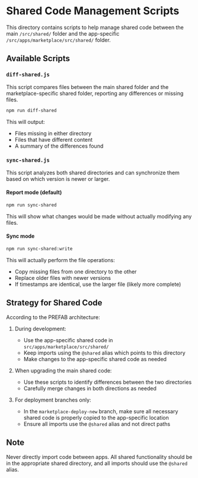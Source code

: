 # Shared Code Management Scripts

This directory contains scripts to help manage shared code between the main `/src/shared/` folder and the app-specific `/src/apps/marketplace/src/shared/` folder.

## Available Scripts

### `diff-shared.js`

This script compares files between the main shared folder and the marketplace-specific shared folder, reporting any differences or missing files.

```bash
npm run diff-shared
```

This will output:
- Files missing in either directory
- Files that have different content
- A summary of the differences found

### `sync-shared.js`

This script analyzes both shared directories and can synchronize them based on which version is newer or larger.

#### Report mode (default)

```bash
npm run sync-shared
```

This will show what changes would be made without actually modifying any files.

#### Sync mode

```bash
npm run sync-shared:write
```

This will actually perform the file operations:
- Copy missing files from one directory to the other
- Replace older files with newer versions
- If timestamps are identical, use the larger file (likely more complete)

## Strategy for Shared Code

According to the PREFAB architecture:

1. During development:
   - Use the app-specific shared code in `src/apps/marketplace/src/shared/`
   - Keep imports using the `@shared` alias which points to this directory
   - Make changes to the app-specific shared code as needed

2. When upgrading the main shared code:
   - Use these scripts to identify differences between the two directories
   - Carefully merge changes in both directions as needed

3. For deployment branches only:
   - In the `marketplace-deploy-new` branch, make sure all necessary shared code
     is properly copied to the app-specific location
   - Ensure all imports use the `@shared` alias and not direct paths

## Note

Never directly import code between apps. All shared functionality should be in
the appropriate shared directory, and all imports should use the `@shared` alias. 
